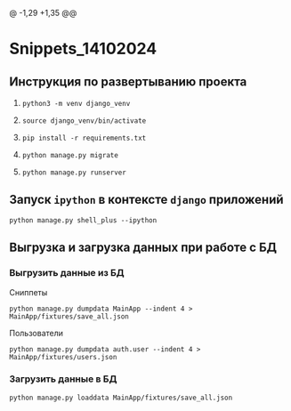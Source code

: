@ -1,29 +1,35 @@
# Snippets_14102024

## Инструкция по развертыванию проекта
1. `python3 -m venv django_venv`

2. `source django_venv/bin/activate`

3. `pip install -r requirements.txt`

4. `python manage.py migrate`

5. `python manage.py runserver`


## Запуск `ipython` в контексте `django` приложений
```
python manage.py shell_plus --ipython
```

## Выгрузка и загрузка данных при работе с БД
### Выгрузить данные из БД
Сниппеты
```
python manage.py dumpdata MainApp --indent 4 > MainApp/fixtures/save_all.json
```
Пользователи
```
python manage.py dumpdata auth.user --indent 4 > MainApp/fixtures/users.json
```

### Загрузить данные в БД
```
python manage.py loaddata MainApp/fixtures/save_all.json
```
